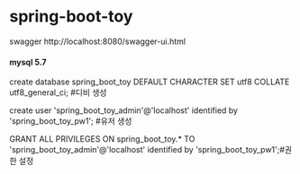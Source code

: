 # spring-boot-toy

swagger
http://localhost:8080/swagger-ui.html

#### mysql 5.7 

create database spring_boot_toy DEFAULT CHARACTER SET utf8 COLLATE utf8_general_ci; #디비 생성

create user 'spring_boot_toy_admin'@'localhost' identified by 'spring_boot_toy_pw1'; #유저 생성

GRANT ALL PRIVILEGES ON spring_boot_toy.* TO 'spring_boot_toy_admin'@'localhost' identified by 'spring_boot_toy_pw1';#권한 설정